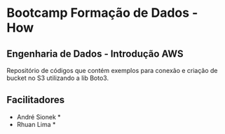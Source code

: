 # Bootcamp Formação de Dados - How

## Engenharia de Dados - Introdução AWS

Repositório de códigos que contém exemplos para conexão e criação de bucket no S3 utilizando a lib Boto3.

## Facilitadores

* André Sionek *
* Rhuan Lima *
